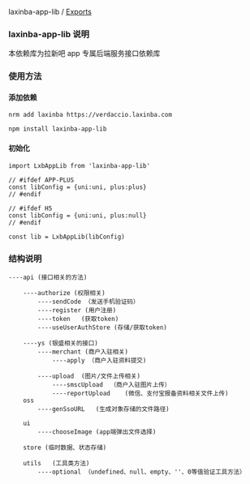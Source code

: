 laxinba-app-lib / [Exports](modules.md)

### laxinba-app-lib 说明

本依赖库为拉新吧 app 专属后端服务接口依赖库

### 使用方法

#### 添加依赖

```
nrm add laxinba https://verdaccio.laxinba.com

npm install laxinba-app-lib
```

#### 初始化

```
import LxbAppLib from 'laxinba-app-lib'

// #ifdef APP-PLUS
const libConfig = {uni:uni, plus:plus}
// #endif

// #ifdef H5
const libConfig = {uni:uni, plus:null}
// #endif

const lib = LxbAppLib(libConfig)
```

### 结构说明

```
----api (接口相关的方法)

    ----authorize (权限相关)
        ----sendCode （发送手机验证码）
        ----register (用户注册)
        ----token   (获取token)
        ----useUserAuthStore (存储/获取token)

    ----ys (银盛相关的接口)
        ----merchant (商户入驻相关)
            ----apply （商户入驻资料提交)

        ----upload  (图片/文件上传相关)
            ----smscUpload  （商户入驻图片上传）
            ----reportUpload    (微信、支付宝报备资料相关文件上传)
    oss
        ----genSsoURL   (生成对象存储的文件路径)

    ui
        ----chooseImage (app端弹出文件选择)

    store (临时数据、状态存储)

    utils   (工具类方法)
        ----optional （undefined、null、empty、''、0等值验证工具方法）

```

